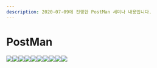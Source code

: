 ```yaml
---
description: 2020-07-09에 진행한 PostMan 세미나 내용입니다.
---
```


# PostMan



![](https://k.kakaocdn.net/dn/bhR2bm/btqFniUbtC0/3kvx3Hdv2D6tkyDiN24vTk/img.jpg)![](https://k.kakaocdn.net/dn/mhJxE/btqFljlLRMQ/NwAtJYDklbgiCEbtIWcAV1/img.jpg)![](https://k.kakaocdn.net/dn/bUjZJq/btqFkT15FuM/SV4HEMfaVQlpuBkh36w0gK/img.jpg)![](https://k.kakaocdn.net/dn/bidahK/btqFmuggECM/o8ml2kW1aXVsVomMmVhPF0/img.jpg)![](https://k.kakaocdn.net/dn/bi5tFN/btqFk6fQNqV/xdDBGViArwIbyYQq4eLeJK/img.jpg)![](https://k.kakaocdn.net/dn/bV1G3F/btqFnhucJkP/HtxlKNf6rkyKV0n3Kk6ky1/img.jpg)![](https://k.kakaocdn.net/dn/Phjx5/btqFlljywMJ/XZuqJRwdJyPwrM51JY3lm0/img.jpg)![](https://k.kakaocdn.net/dn/oDvOn/btqFkS3duUq/r9ckUwLAQATZKZwpsSW3r1/img.jpg)![](https://k.kakaocdn.net/dn/sFVyw/btqFkno5O34/SiI21Pm9VZJazjSOMyDKOK/img.jpg)![](https://k.kakaocdn.net/dn/cdbQr2/btqFjefl8Y6/882gpkDmRDBFoXX18CujxK/img.jpg)

